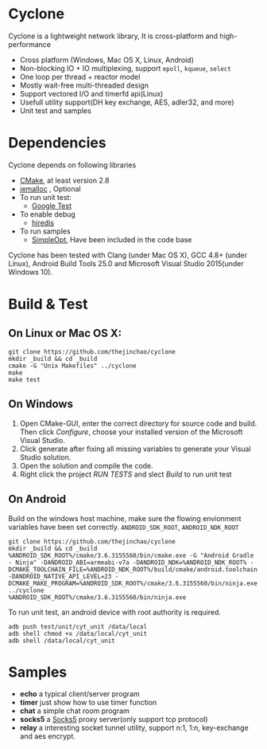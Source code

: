 # Cyclone
Cyclone is a lightweight network library, It is cross-platform and high-performance
- Cross platform (Windows, Mac OS X, Linux, Android)
- Non-blocking IO + IO multiplexing, support `epoll`, `kqueue`, `select`
- One loop per thread + reactor model
- Mostly wait-free multi-threaded design
- Support vectored I/O and timerfd api(Linux)
- Usefull utility support(DH key exchange, AES, adler32, and more)
- Unit test and samples
   
# Dependencies
Cyclone depends on following libraries 
- [CMake](http://cmake.org/), at least version 2.8
- [jemalloc](http://jemalloc.net/) , Optional
- To run unit test:
  - [Google Test](https://github.com/google/googletest)
- To enable debug
  - [hiredis](https://github.com/redis/hiredis)
- To run samples
  - [SimpleOpt](https://github.com/brofield/simpleopt), Have been included in the code base
 
 Cyclone has been tested with Clang (under Mac OS X), GCC 4.8+ (under Linux), Android Build Tools 25.0 and Microsoft Visual Studio 2015(under Windows 10).
 
 # Build & Test
 ## On Linux or Mac OS X:
 ```
 git clone https://github.com/thejinchao/cyclone
 mkdir _build && cd _build
 cmake -G "Unix Makefiles" ../cyclone
 make
 make test
 ```
## On Windows
1. Open CMake-GUI, enter the correct directory for source code and build. Then click *Configure*, choose your installed version of the Microsoft Visual Studio.
2. Click generate after fixing all missing variables to generate your Visual Studio solution.
3. Open the solution and compile the code.
4. Right click the project *RUN TESTS* and slect *Build* to run unit test

## On Android
Build on the windows host machine, make sure the flowing envionment variables have been set correctly. `ANDROID_SDK_ROOT`, `ANDROID_NDK_ROOT`
```
git clone https://github.com/thejinchao/cyclone
mkdir _build && cd _build
%ANDROID_SDK_ROOT%/cmake/3.6.3155560/bin/cmake.exe -G "Android Gradle - Ninja" -DANDROID_ABI=armeabi-v7a -DANDROID_NDK=%ANDROID_NDK_ROOT% -DCMAKE_TOOLCHAIN_FILE=%ANDROID_NDK_ROOT%/build/cmake/android.toolchain.cmake -DANDROID_NATIVE_API_LEVEL=23 -DCMAKE_MAKE_PROGRAM=%ANDROID_SDK_ROOT%/cmake/3.6.3155560/bin/ninja.exe ../cyclone
%ANDROID_SDK_ROOT%/cmake/3.6.3155560/bin/ninja.exe
```
To run unit test, an android device with root authority is required.
```
adb push test/unit/cyt_unit /data/local
adb shell chmod +x /data/local/cyt_unit
adb shell /data/local/cyt_unit
```
# Samples
- **echo** a typical client/server program
- **timer** just show how to use timer function
- **chat** a simple chat room program
- **socks5** a [Socks5](http://www.ietf.org/rfc/rfc1928.txt) proxy server(only support tcp protocol)
- **relay** a interesting socket tunnel utility, support n:1, 1:n, key-exchange and aes encrypt.
